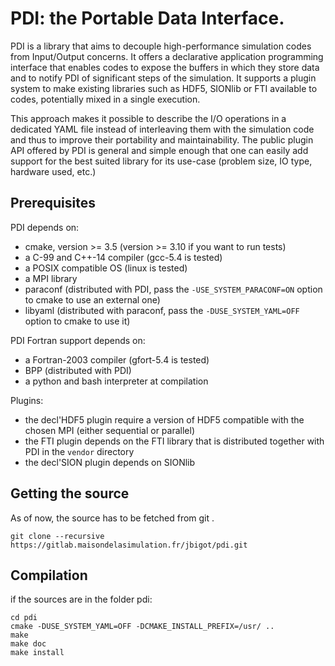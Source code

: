 # PDI: the Portable Data Interface.

PDI is a library that aims to decouple high-performance simulation codes from Input/Output concerns.
It offers a declarative application programming interface that enables codes to expose the buffers in which they store data and to notify PDI of significant steps of the simulation.
It supports a plugin system to make existing libraries such as HDF5, SIONlib or FTI available to codes, potentially mixed in a single execution.

This approach makes it possible to describe the I/O operations in a dedicated YAML file instead of interleaving them with the simulation code and thus to improve their portability and maintainability.
The public plugin API offered by PDI is general and simple enough that one can easily add support for the best suited library for its use-case (problem size, IO type, hardware used, etc.)


## Prerequisites

PDI depends on:
  * cmake, version >= 3.5 (version >= 3.10 if you want to run tests)
  * a C-99 and C++-14 compiler (gcc-5.4 is tested)
  * a POSIX compatible OS (linux is tested)
  * a MPI library
  * paraconf (distributed with PDI, pass the `-USE_SYSTEM_PARACONF=ON` option to cmake to use an external one)
  * libyaml (distributed with paraconf, pass the `-DUSE_SYSTEM_YAML=OFF` option to cmake to use it)

PDI Fortran support depends on:
  * a Fortran-2003 compiler (gfort-5.4 is tested)
  * BPP (distributed with PDI)
  * a python and bash interpreter at compilation

Plugins:
  * the decl'HDF5 plugin require a version of HDF5 compatible with the chosen MPI (either sequential or parallel)
  * the FTI plugin depends on the FTI library that is distributed together with PDI in the `vendor` directory
  * the decl'SION plugin depends on SIONlib

## Getting the source

As of now, the source has to be fetched from git .

```
git clone --recursive https://gitlab.maisondelasimulation.fr/jbigot/pdi.git
```

## Compilation

if the sources are in the folder pdi:

```
cd pdi
cmake -DUSE_SYSTEM_YAML=OFF -DCMAKE_INSTALL_PREFIX=/usr/ .. 
make
make doc
make install
```

